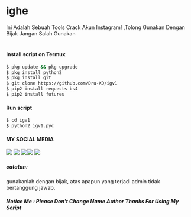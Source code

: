 # ighe
Ini Adalah Sebuah Tools Crack Akun Instagram! ,Tolong Gunakan Dengan Bijak Jangan Salah Gunakan 

<h1 align="center">
 

#### Install script on Termux
```bash
$ pkg update && pkg upgrade
$ pkg install python2
$ pkg install git
$ git clone https://github.com/Dru-XD/igv1
$ pip2 install requests bs4
$ pip2 install futures
```
#### Run script
```bash
$ cd igv1
$ python2 igv1.pyc
```
#### MY SOCIAL MEDIA

[![](https://img.shields.io/badge/Github-black?logo=Github&logoColor=black&labelColor=white)](https://github.com/Dru-XD) [![](https://img.shields.io/badge/Twitter-blue?logo=Twitter&logoColor=White&labelColor=white)](https://mobile.twitter.com/badru23)
[![](https://img.shields.io/badge/Facebook-blue?logo=Facebook&logoColor=blue&labelColor=white)](https://www.facebook.com/Bang.badru23)[![](https://img.shields.io/badge/Instagram-red?logo=Instagram&logoColor=red&labelColor=white)](https://www.instagram.com/story_badru23/) [![](https://img.shields.io/badge/Whatsapp-CHAT-red?logo=Whatsapp&logoColor=Brightgreen&labelColor=white)](https://wa.me/6283832629797?text=Asalamualaikum+bang)

##### catatan:
gunakanlah dengan bijak, atas apapun yang terjadi admin tidak bertanggung jawab.


##### Notice Me : Please Don't Change Name Author Thanks For Using My Script
